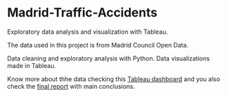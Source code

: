 # Madrid-Traffic-Accidents

Exploratory data analysis and visualization with Tableau.

The data used in this project is from Madrid Council Open Data. 

Data cleaning and exploratory analysis with Python. Data visualizations made in Tableau. 

Know more about thhe data checking this [Tableau dashboard](https://public.tableau.com/app/profile/elena.salgueiro/viz/EDAaccidentes/Dashboard1)
and you also check the [final report](https://github.com/elesalgueiro/Madrid-Traffic-Accidents/blob/main/Final_Report.pdf) with main conclusions.

